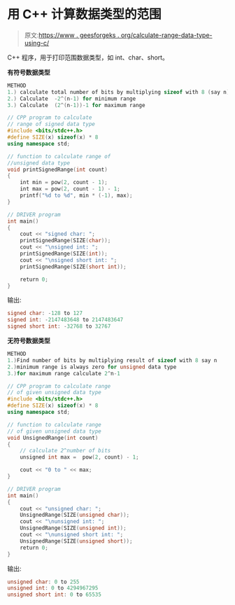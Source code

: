 # 用 C++ 计算数据类型的范围

> 原文:[https://www . geesforgeks . org/calculate-range-data-type-using-c/](https://www.geeksforgeeks.org/calculate-range-data-types-using-c/)

C++ 程序，用于打印范围数据类型，如 int、char、short。

**有符号数据类型**

```cpp
METHOD
1.) calculate total number of bits by multiplying sizeof with 8 (say n)
2.) Calculate  -2^(n-1) for minimum range
3.) Calculate  (2^(n-1))-1 for maximum range

```

```cpp
// CPP program to calculate 
// range of signed data type
#include <bits/stdc++.h>
#define SIZE(x) sizeof(x) * 8
using namespace std;

// function to calculate range of
//unsigned data type
void printSignedRange(int count)
{
    int min = pow(2, count - 1);
    int max = pow(2, count - 1) - 1;
    printf("%d to %d", min * (-1), max);
}

// DRIVER program
int main()
{
    cout << "signed char: ";
    printSignedRange(SIZE(char));
    cout << "\nsigned int: ";
    printSignedRange(SIZE(int));
    cout << "\nsigned short int: ";
    printSignedRange(SIZE(short int));

    return 0;
}
```

输出:

```cpp
signed char: -128 to 127
signed int: -2147483648 to 2147483647
signed short int: -32768 to 32767

```

**无符号数据类型**

```cpp
METHOD
1.)Find number of bits by multiplying result of sizeof with 8 say n
2.)minimum range is always zero for unsigned data type
3.)for maximum range calculate 2^n-1

```

```cpp
// CPP program to calculate range 
// of given unsigned data type
#include <bits/stdc++.h>
#define SIZE(x) sizeof(x) * 8
using namespace std;

// function to calculate range 
// of given unsigned data type
void UnsignedRange(int count)
{
    // calculate 2^number of bits
    unsigned int max =  pow(2, count) - 1;

    cout << "0 to " << max;
}

// DRIVER program
int main()
{
    cout << "unsigned char: ";
    UnsignedRange(SIZE(unsigned char));
    cout << "\nunsigned int: ";
    UnsignedRange(SIZE(unsigned int));
    cout << "\nunsigned short int: ";
    UnsignedRange(SIZE(unsigned short));
    return 0;
}
```

输出:

```cpp
unsigned char: 0 to 255
unsigned int: 0 to 4294967295
unsigned short int: 0 to 65535

```